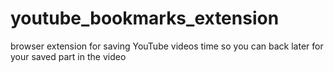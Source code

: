 # youtube_bookmarks_extension
browser extension for saving YouTube videos time so you can back later for your saved part in the video
